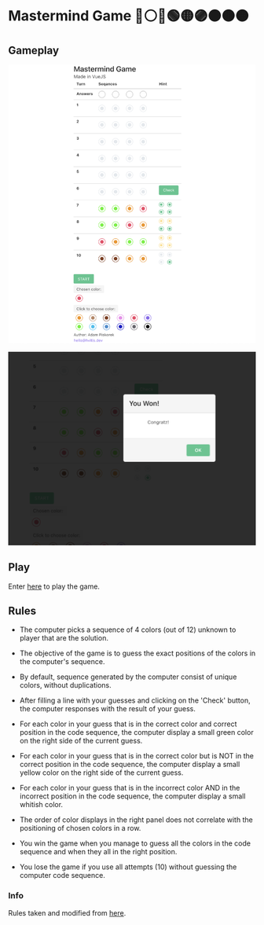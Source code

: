# Mastermind Game 🔵⚪️🔴🟢🟡🟣⚫️🟤🟠

## Gameplay

![Gameplay](./imgs/gameplay.png "gameplay")

![win](./imgs/win.png "win")

## Play

Enter [here][1] to play the game.

## Rules

- The computer picks a sequence of 4 colors (out of 12) unknown to player that are the solution.

- The objective of the game is to guess the exact positions of the colors in the computer's sequence.

- By default, sequence generated by the computer consist of unique colors, without duplications.

- After filling a line with your guesses and clicking on the 'Check' button, the computer responses with the result of your guess.

- For each color in your guess that is in the correct color and correct position in the code sequence, the computer display a small green color on the right side of the current guess.

- For each color in your guess that is in the correct color but is NOT in the correct position in the code sequence, the computer display a small yellow color on the right side of the current guess.

- For each color in your guess that is in the incorrect color AND in the incorrect position in the code sequence, the computer display a small whitish color.

- The order of color displays in the right panel does not correlate with the positioning of chosen colors in a row.

- You win the game when you manage to guess all the colors in the code sequence and when they all in the right position.

- You lose the game if you use all attempts (10) without guessing the computer code sequence.

### Info

Rules taken and modified from [here][0].

[0]: https://www.web-games-online.com/mastermind/rules.php
[1]: https://naughty-neumann-edacfc.netlify.app/